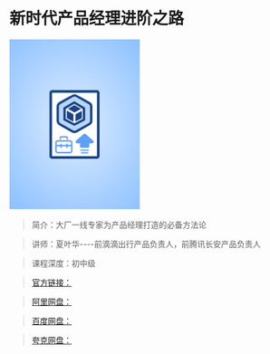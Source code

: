 # 新时代产品经理进阶之路

![img](../../assets/CioPOWCYqRKAVV2wAAEkCl33pEI196.png)

> 简介：大厂一线专家为产品经理打造的必备方法论

> 讲师：夏叶华----前滴滴出行产品负责人，前腾讯长安产品负责人

> 课程深度：初中级

> [官方链接：]()

> [阿里网盘：]()

> [百度网盘：]()

> [夸克网盘：]()
